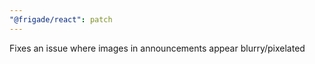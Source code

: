 ```yaml
---
"@frigade/react": patch
---
```


Fixes an issue where images in announcements appear blurry/pixelated
